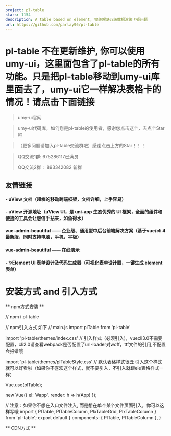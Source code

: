 ```yaml
---
project: pl-table
stars: 1154
description: A table based on element, 完美解决万级数据渲染卡顿问题
url: https://github.com/parlay96/pl-table
---
```


pl-table 不在更新维护, 你可以使用umy-ui，这里面包含了pl-table的所有功能。只是把pl-table移动到umy-ui库里面去了，umy-ui它一样解决表格卡的情况！请点击下面链接
====================================================================================================

> umy-ui官网

> umy-ui代码库，如何您是pl-table的使用者，感谢您点击这个，去点个Star吧

> （更多问题请加入pl-table交流群吧）感谢点击上方的Star！！！

> QQ交流1群: 675286117已满员
> 
> QQ交流2群： 893342082 新群

友情链接
----

#### \- uView 文档（超棒的移动跨端框架，文档详细，上手容易）

#### \- uView 开源地址（uView UI，是 uni-app 生态优秀的 UI 框架，全面的组件和便捷的工具会让您信手拈来，如鱼得水）

#### **vue-admin-beautiful** —— 企业级、通用型中后台前端解决方案（基于vue/cli 4 最新版，同时支持电脑，手机，平板）

#### **vue-admin-beautiful** —— 在线演示

#### \- ✨Element UI 表单设计及代码生成器（可视化表单设计器，一键生成 element 表单）

安装方式 and 引入方式
=============

\*\* npm方式安装 \*\*

  // npm i pl-table

  // npm引入方式 如下
  // main.js
  import plTable from 'pl-table'

  import 'pl-table/themes/index.css' // 引入样式（必须引入)，vuecli3.0不需要配置，cli2.0请查看webpack是否配置了url-loader对woff，ttf文件的引用,不配置会报错哦

  import 'pl-table/themes/plTableStyle.css' // 默认表格样式很丑 引入这个样式就可以好看啦（如果你不喜欢这个样式，就不要引入，不引入就跟ele表格样式一样）

  Vue.use(plTable);

  new Vue({
    el: '#app',
    render: h \=> h(App)
  });

  // 注意：如果你不想在入口文件注入, 而是想在单个某个文件页面引入，你可以这样写哦
  import { PlTable, PlTableColumn, PlxTableGrid, PlxTableColumn } from 'pl-table';
  export default {
    components: {
      PlTable,
      PlTableColumn
    },
  }

\*\* CDN方式 \*\*

  <!--引入表格样式-->
  <link rel\="stylesheet" href\="https://unpkg.com/pl-table/themes/index.css"\>

  <!--默认表格样式很丑 引入这个样式就可以好看啦-->
  <link rel\="stylesheet" href\="https://unpkg.com/pl-table/themes/plTableStyle.css"\>

  <!-- import Vue -->
  <script src\="https://unpkg.com/vue/dist/vue.js"\></script\>

  <script src\="https://unpkg.com/pl-table/lib/index.js"\></script\>
  // 真实项目不建议你直接引入  <script src\="https://unpkg.com/pl-table/lib/index.js"\></script\>这样去引如会直接下最新版本，如果你的项目打包发     // 布了，然后遇见pl-table大更新 你可能项目会报错。
  // 推荐你这样引入： https://unpkg.com/pl-table@2.7.4/lib/index.js   加入版本号！

用前须知（必读）
========

1.  pl-table不使用use-virtual属性，整个表格功能性的东西都是element表格，除了样式
2.  pl-table 开启use-virtual虚拟可以支持微小的合并行|列 如2列 2行，支持多级头
3.  plx-table-grid同时虚拟不支持合并行|列，不支持多级头，非必要不推荐使用X + Y同时虚拟
4.  pl-table开启use-virtual不支持展开行

pl-table表格的API
==============

https://github.com/livelyPeng/pl-table/wiki/pl-table-api

plx-table-grid表格的API（对列没有刚需的，没必要用这个，用上面的pl-table就行, 列没有几百列不需要用这个）
=================================================================

https://github.com/livelyPeng/pl-table/wiki/plx-table-grid-APi

实例文件（基础用法）
==========

> https://github.com/livelyPeng/pl-table/blob/master/website-project/testFile/index.vue // npm方式实例

> https://github.com/livelyPeng/pl-table/blob/master/website-project/testFile/cdn.html // cdn方式实例

更新日志
====

**2.7.5**

1.  修改合计
2.  新增属性
3.  新增pl-table大数据树表格
4.  重构代码
5.  修改BUG

**2.7.4**

1.  解决动态加载数据，当滚动条未在顶部时，加载的数据只显示3条
2.  新增表格最大高度属性，max-height，你可以添加如此属性
3.  优化表格
4.  解决高度异步赋值，导致表格高度计算错误问题
5.  解决缓存组件，不能记录之前滚动条的滚动距离
6.  之前绑定表格数据是datas, 现在是data属性
7.  添加分页组件
8.  新增表格滚动底部方法
9.  解决pagingScrollTopLeft方法的BUG

**其他版本** . . .

当前版本BUG（等着下个版本修改）
=================

暂未发现
